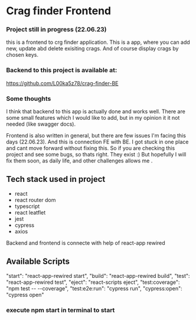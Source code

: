 # Crag finder Frontend

### Project still in progress (22.06.23)

this is a frontend to crg finder application. This is a app, where you can add new, update abd delete exisiting crags. 
And of course display crags by chosen keys.

### Backend to this project is available at:
https://github.com/L00ka5z78/crag-finder-BE

### Some thoughts
I think that backend to this app is actually done and works well. There are some small features which
I would like to add, but in my opinion it it not needed (like swagger docs).

Frontend is also written in general, but there are few issues I'm facing this days (22.06.23). And this is connection FE with BE.
I got stuck in one place and cant move forward without fixing this. So if you are checking this project and see some
bugs, so thats right. They exist :) But hopefully I will fix them soon, as daily life, and other challenges allows me .

## Tech stack used in project
* react
* react router dom
* typescript
* react leatflet
* jest
* cypress
* axios

Backend and frontend is connecte with help of react-app rewired

## Available Scripts

  "start": "react-app-rewired start",
    "build": "react-app-rewired build",
    "test": "react-app-rewired test",
    "eject": "react-scripts eject",
    "test:coverage": "npm test -- --coverage",
    "test:e2e:run": "cypress run",
    "cypress:open": "cypress open"

### execute npm start in terminal to start


